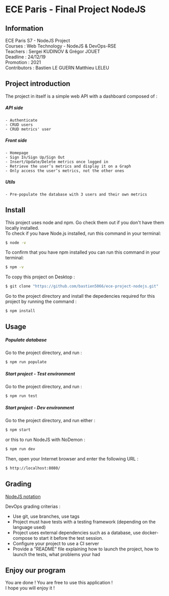 # ECE Paris - Final Project NodeJS 

## Information
ECE Paris S7 - NodeJS Project  
Courses : Web Technology - NodeJS & DevOps-RSE  
Teachers : Sergei KUDINOV &  Grégor JOUET  
Deadline : 24/12/19  
Promotion : 2021  
Contributors : Bastien LE GUERN Matthieu LELEU


## Project introduction 
The project in itself is a simple web API with a dashboard composed of :
##### API side  
    - Authenticate 
    - CRUD users 
    - CRUD metrics' user 
##### Front side 
    - Homepage
    - Sign In/Sign Up/Sign Out
    - Insert/Update/Delete metrics once logged in
    - Retrieve the user’s metrics and display it on a Graph 
    - Only access the user’s metrics, not the other ones
##### Utils 
    - Pre-populate the database with 3 users and their own metrics

## Install 
This project uses node and npm. Go check them out if you don't have them locally installed.    
To check if you have Node.js installed, run this command in your terminal: 

```sh
$ node -v
```

To confirm that you have npm installed you can run this command in your terminal:

```sh
$ npm -v
```

To copy this project on Desktop :

```sh
$ git clone "https://github.com/bastien5066/ece-project-nodejs.git"
```
Go to the project directory and install the depedencies required for this project by running the command : 

```sh
$ npm install
```

## Usage 

##### Populate database
Go to the project directory, and run : 

```sh
$ npm run populate
```

#####  Start project - Test environment
Go to the project directory, and run : 

```sh
$ npm run test
```

##### Start project - Dev environment
Go to the project directory, and run either : 

```sh
$ npm start
```
or this to run NodeJS with NoDemon :

```sh
$ npm run dev
```

Then, open your Internet browser and enter the following URL :

 ```sh
$ http://localhost:8080/
```


## Grading 
[NodeJS notation](https://github.com/adaltas/ece-nodejs/blob/2019-fall-5-modules/PROJECT.md)

DevOps grading criterias : 
- Use git, use branches, use tags 
- Project must have tests with a testing framework (depending on the language used)
- Project uses external dependencies such as a database, use docker-compose to start it before the test session.
- Configure your project to use a CI server
- Provide a "README" file explaining how to launch the project, how to launch the tests, what problems your had


## Enjoy our program

You are done ! You are free to use this application !  
I hope you will enjoy it !

